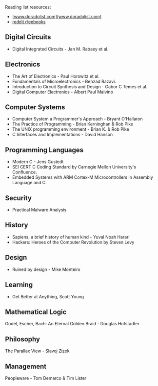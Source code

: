 Reading list resources:
 - [www.doradolist.com](www.doradolist.com)
 - [reddit r/eebooks](https://www.reddit.com/r/eebooks/)

## Digital Circuits

- Digital Integrated Circuits - Jan M. Rabaey et al.

## Electronics

- The Art of Electronics - Paul Horowitz et al.
- Fundamentals of Microelectronics - Behzad Razavi.
- Introduction to Circuit Synthesis and Design - Gabor C Temes et al.
- Digital Computer Electronics - Albert Paul Malvino

## Computer Systems

- Computer System a Programmer's Approach - Bryant O'Hallaron
- The Practice of Programming - Brian Kerninghan & Rob Pike
- The UNIX programming environment - Brian K. & Rob Pike
- C Interfaces and Implementations - David Hanson

## Programming Languages

- Modern C - Jens Gustedt
- SEI CERT C Coding Standard by Carnegie Mellon University's Confluence.
- Embedded Systems with ARM Cortex-M Microcontrollers in Assembly Language and C.

## Security

- Practical Malware Analysis

## History

- Sapiens, a brief history of human kind - Yuval Noah Harari
- Hackers: Heroes of the Computer Revolution by Steven Levy

## Design

- Ruined by design - Mike Monteiro

## Learning

- Get Better at Anything, Scott Young

## Mathematical Logic

Godel, Escher, Bach: An Eternal Golden Braid - Douglas Hofstadter

## Philosophy

The Parallax View - Slavoj Zizek

## Management

Peopleware - Tom Demarco & Tim Lister

